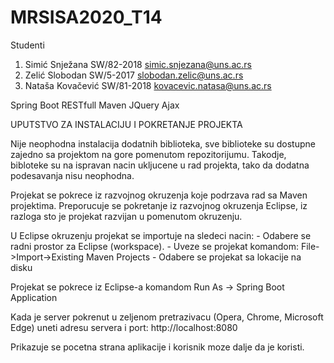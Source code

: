 # MRSISA2020_T14

Studenti
1. Simić Snježana SW/82-2018 simic.snjezana@uns.ac.rs
2. Zelić Slobodan SW/5-2017 slobodan.zelic@uns.ac.rs
3. Nataša Kovačević SW/81-2018 kovacevic.natasa@uns.ac.rs


Spring Boot RESTfull Maven JQuery Ajax


UPUTSTVO ZA INSTALACIJU I POKRETANJE PROJEKTA

Nije neophodna instalacija dodatnih biblioteka, sve biblioteke su dostupne zajedno sa projektom na gore pomenutom repozitorijumu. Takodje, bibloteke su na ispravan nacin ukljucene u rad projekta, tako da dodatna podesavanja nisu neophodna.

Projekat se pokrece iz razvojnog okruzenja koje podrzava rad sa Maven projektima. Preporucuje se pokretanje iz razvojnog okruzenja Eclipse, iz razloga sto je projekat razvijan u pomenutom okruzenju.

U Eclipse okruzenju projekat se importuje na sledeci nacin: - Odabere se radni prostor za Eclipse (workspace). - Uveze se projekat komandom: File->Import->Existing Maven Projects - Odabere se projekat sa lokacije na disku

Projekat se pokrece iz Eclipse-a komandom Run As -> Spring Boot Application

Kada je server pokrenut u zeljenom pretrazivacu (Opera, Chrome, Microsoft Edge) uneti adresu servera i port: http://localhost:8080

Prikazuje se pocetna strana aplikacije i korisnik moze dalje da je koristi.



